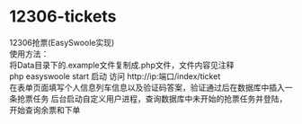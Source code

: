 # 12306-tickets
12306抢票(EasySwoole实现)  
使用方法：  
将Data目录下的.example文件复制成.php文件，文件内容见注释  
php easyswoole start 启动
访问 http://ip:端口/index/ticket  
在表单页面填写个人信息列车信息以及验证码答案，验证通过后在数据库中插入一条抢票任务
后台启动自定义用户进程，查询数据库中未开始的抢票任务并登陆，开始查询余票和下单